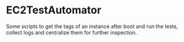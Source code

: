 # EC2TestAutomator
Some scripts to get the tags of an instance after boot and run the tests, collect logs and centralize them for further inspection.
